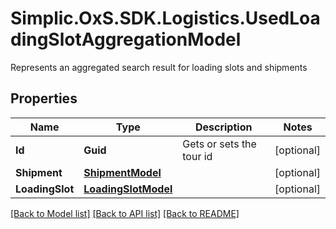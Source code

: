 # Simplic.OxS.SDK.Logistics.UsedLoadingSlotAggregationModel
Represents an aggregated search result for loading slots and shipments

## Properties

Name | Type | Description | Notes
------------ | ------------- | ------------- | -------------
**Id** | **Guid** | Gets or sets the tour id | [optional] 
**Shipment** | [**ShipmentModel**](ShipmentModel.md) |  | [optional] 
**LoadingSlot** | [**LoadingSlotModel**](LoadingSlotModel.md) |  | [optional] 

[[Back to Model list]](../README.md#documentation-for-models) [[Back to API list]](../README.md#documentation-for-api-endpoints) [[Back to README]](../README.md)

